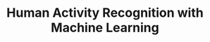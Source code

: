 ---
title: "Human Activity Recognition with Machine Learning"
excerpt: "Implemented various machine learning algorithms, including SVMs, logistic regression, and CNNs for predicting future activities from the Extrasensory Dataset. Constructed a modified version of the dataset to meet the task definition by sampling and modifying the original semi-structured data cases to perform supervised learning.Performed dedicated data processing, developing a pipeline for missing data imputation and dimensionality reduction. "
collection: portfolio
---